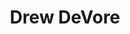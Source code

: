 ---
avatar: /images/people/drew-devore.jpg
avatar_small: /images/people/drew-devore_small.jpg
bio: Drew is an audio editing engineer for Jupiter Broadcasting. He has worked in
  theater, live music, and broadcast for 15 years, and has been using Linux for 20
  years. Besides working in entertainment, Drew rescues rabbits, enjoys sci-fi and
  horror, and plays too many video games.
gplus: null
homepage: https://www.jupiterbroadcasting.com/
instagram: https://instagram.com/drewofdoom
linkedin: null
title: Drew DeVore
twitter: https://twitter.com/drewofdoom
type: host
username: drew-devore
youtube: null
---